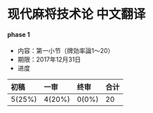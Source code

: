 # 现代麻将技术论 中文翻译

#### phase 1

* 内容：第一小节（牌効率論1～20）
* 期限：2017年12月31日
* 进度

| 初稿 | 一审 | 终审 | 合计 |
| :--- | :--- | :--- | :--- |
| 5(25%) | 4(20%) | 0(0%) | 20 |





